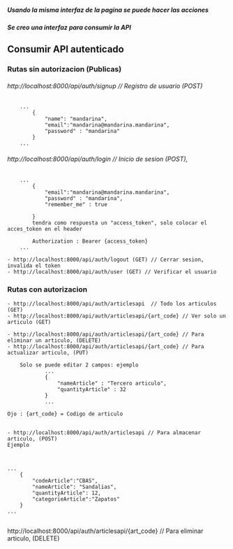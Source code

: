 
##### Usando la misma interfaz de la pagina se puede hacer las acciones
##### Se creo una interfaz para consumir la API

## Consumir API autenticado 

### Rutas sin autorizacion (Publicas)
###### http://localhost:8000/api/auth/signup // Registro de usuario (POST)
        ...
            {
                "name": "mandarina",
                "email":"mandarina@mandarina.mandarina",
                "password" : "mandarina"
            }            
        ...

###### http://localhost:8000/api/auth/login // Inicio de sesion (POST), 

        ...
            {
                "email":"mandarina@mandarina.mandarina",
                "password" : "mandarina",
                "remember_me" : true

            }
            tendra como respuesta un "access_token", solo colocar el acces_token en el header
            
            Authorization : Bearer {access_token}
        ...
    
    - http://localhost:8000/api/auth/logout (GET) // Cerrar sesion, invalida el token
    - http://localhost:8000/api/auth/user (GET) // Verificar el usuario
    
### Rutas con autorizacion

    - http://localhost:8000/api/auth/articlesapi  // Todo los articulos (GET)
    - http://localhost:8000/api/auth/articlesapi/{art_code} // Ver solo un articulo (GET)
    
    - http://localhost:8000/api/auth/articlesapi/{art_code} // Para eliminar un articulo, (DELETE)
    - http://localhost:8000/api/auth/articlesapi/{art_code} // Para actualizar articulo, (PUT)

        Solo se puede editar 2 campos: ejemplo
                ...
                {
                    "nameArticle" : "Tercero articulo",
                    "quantityArticle" : 32
                }
                ...

    Ojo : {art_code} = Codigo de articulo
##
    - http://localhost:8000/api/auth/articlesapi // Para almacenar articulo, (POST)
    Ejemplo
#
    ...
        {
            "codeArticle":"CBAS",
            "nameArticle": "Sandalias",
            "quantityArticle": 12,
            "categorieArticle":"Zapatos"
        } 
    ...

##
http://localhost:8000/api/auth/articlesapi/{art_code} // Para eliminar articulo, (DELETE)